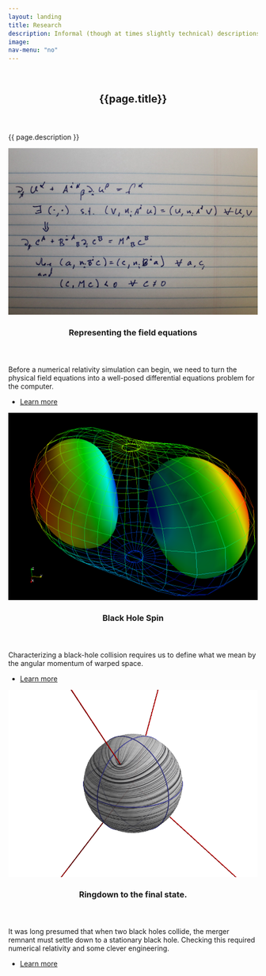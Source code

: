 ```yaml
---
layout: landing
title: Research
description: Informal (though at times slightly technical) descriptions of a few of my major research interests.
image: 
nav-menu: "no"
---
```


<!-- Banner -->
<!-- Note: The "styleN" class below should match that of the header element. -->
<section id="banner" class="style2">
	<div class="inner">
		<span class="image">
			<img src="{{ site.baseurl }}/{{ page.image }}" alt="" />
		</span>
		<header class="major">
			<h1>{{page.title}}</h1>
		</header>
		<div class="content">
			<p>{{ page.description }}</p>
		</div>
	</div>
</section>

<!-- Main -->
<div id="main">

<!-- One -->
<!--section id="one">
	<div class="inner">
		<header class="major">
			<h2>Research</h2>
		</header>
		<p>For anyone who's interested, here are informal (though at times slightly technical) descriptions of some of the major research projects that I've been involved with.
</p>
	</div>
</section>-->

<!-- Two -->
<section id="two" class="spotlights">
	<section>
		<a href="research/fieldequations.html" class="image">
			<img src="assets/images/ConstraintDamping_str.jpg" alt="" data-position="center center" />
		</a>
		<div class="content">
			<div class="inner">
				<header class="major">
					<h3>Representing the field equations</h3>
				</header>
				<p>Before a numerical relativity simulation can begin, we need to turn the physical field equations into a well-posed differential equations problem for the computer.</p>
				<ul class="actions">
					<li><a href="research/fieldequations.html" class="button">Learn more</a></li>
				</ul>
			</div>
		</div>
	</section>
	<section>
		<a href="research/spin.html" class="image">
			<img src="assets/images/BnnWireframe.png" alt="" data-position="top center" />
		</a>
		<div class="content">
			<div class="inner">
				<header class="major">
					<h3>Black Hole Spin</h3>
				</header>
				<p>Characterizing a black-hole collision requires us to define what we mean by the angular momentum of warped space.</p>
				<ul class="actions">
					<li><a href="research/spin.html" class="button">Learn more</a></li>
				</ul>
			</div>
		</div>
	</section>
	<section>
		<a href="research/finalstate.html" class="image">
			<img src="assets/images/FprintOnCelSphere.png" alt="" data-position="25% 25%" />
		</a>
		<div class="content">
			<div class="inner">
				<header class="major">
					<h3>Ringdown to the final state.</h3>
				</header>
				<p>It was long presumed that when two black holes collide, the merger remnant must settle down to a stationary black hole. Checking this required numerical relativity and some clever engineering.</p>
				<ul class="actions">
					<li><a href="research/finalstate.html" class="button">Learn more</a></li>
				</ul>
			</div>
		</div>
	</section>
	<!--section>
		<a href="research/visualization.html" class="image">
			<img src="assets/images/BnnWireframe.png" alt="" data-position="top center" />
		</a>
		<div class="content">
			<div class="inner">
				<header class="major">
					<h3>The dynamics of spacetime.</h3>
				</header>
				<p>Visualizing the stretching and squeezing of spacetime itself.</p>
				<ul class="actions">
					<li><a href="research/spin.html" class="button">Learn more</a></li>
				</ul>
			</div>
		</div>
	</section>-->


</section>




<!-- Three -->
<!--
<section id="three">
	<div class="inner">
		<header class="major">
			<h2>Massa libero</h2>
		</header>
		<p>Nullam et orci eu lorem consequat tincidunt vivamus et sagittis libero. Mauris aliquet magna magna sed nunc rhoncus pharetra. Pellentesque condimentum sem. In efficitur ligula tate urna. Maecenas laoreet massa vel lacinia pellentesque lorem ipsum dolor. Nullam et orci eu lorem consequat tincidunt. Vivamus et sagittis libero. Mauris aliquet magna magna sed nunc rhoncus amet pharetra et feugiat tempus.</p>
		<ul class="actions">
			<li><a href="generic.html" class="button next">Get Started</a></li>
		</ul>
	</div>
</section>
-->

</div>
